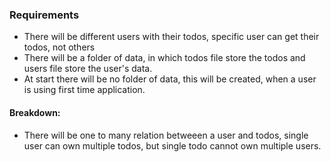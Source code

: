 ### Requirements
* There will be different users with their todos, specific user can get their todos, not others
* There will be a folder of data, in which todos file store the todos and users file store the user's data.
* At start there will be no folder of data, this will be created, when a user is using first time application.

#### Breakdown:
* There will be one to many relation betweeen a user and todos, single user can own multiple todos, but single todo cannot own multiple users.